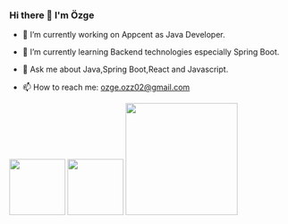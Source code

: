 ### Hi there 👋 I'm Özge


- 🔭 I’m currently working on Appcent as Java Developer.


- 🌱 I’m currently learning Backend technologies especially Spring Boot.


- 💬 Ask me about Java,Spring Boot,React and Javascript.


- 📫 How to reach me: ozge.ozz02@gmail.com


<img src="https://upload.wikimedia.org/wikipedia/commons/4/44/Spring_Framework_Logo_2018.svg" width="100" height="100" />

<img src="https://upload.wikimedia.org/wikipedia/commons/a/a7/React-icon.svg" width="100" height="100" />

<img src="https://upload.wikimedia.org/wikipedia/commons/4/4e/Docker_%28container_engine%29_logo.svg" width="200" height="200" />



